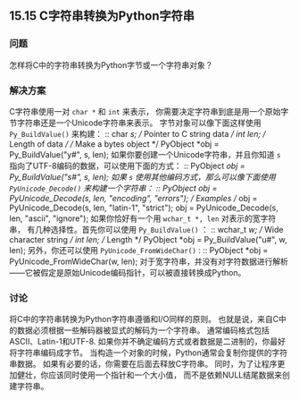 ## 15.15 C字符串转换为Python字符串 ##
### 问题 ###
怎样将C中的字符串转换为Python字节或一个字符串对象？
### 解决方案 ###
C字符串使用一对 ``char *`` 和 ``int`` 来表示，
你需要决定字符串到底是用一个原始字节字符串还是一个Unicode字符串来表示。
字节对象可以像下面这样使用 ``Py_BuildValue()`` 来构建：
::
    char *s;     /* Pointer to C string data */
    int   len;   /* Length of data */
    /* Make a bytes object */
    PyObject *obj = Py_BuildValue("y#", s, len);
如果你要创建一个Unicode字符串，并且你知道 ``s`` 指向了UTF-8编码的数据，可以使用下面的方式：
::
    PyObject *obj = Py_BuildValue("s#", s, len);
如果 ``s`` 使用其他编码方式，那么可以像下面使用 ``PyUnicode_Decode()`` 来构建一个字符串：
::
    PyObject *obj = PyUnicode_Decode(s, len, "encoding", "errors");
    /* Examples /*
    obj = PyUnicode_Decode(s, len, "latin-1", "strict");
    obj = PyUnicode_Decode(s, len, "ascii", "ignore");
如果你恰好有一个用 ``wchar_t *, len`` 对表示的宽字符串，
有几种选择性。首先你可以使用 ``Py_BuildValue()`` ：
::
    wchar_t *w;    /* Wide character string */
    int len;       /* Length */
    PyObject *obj = Py_BuildValue("u#", w, len);
另外，你还可以使用 ``PyUnicode_FromWideChar()`` :
::
    PyObject *obj = PyUnicode_FromWideChar(w, len);
对于宽字符串，并没有对字符数据进行解析——它被假定是原始Unicode编码指针，可以被直接转换成Python。
### 讨论 ###
将C中的字符串转换为Python字符串遵循和I/O同样的原则。
也就是说，来自C中的数据必须根据一些解码器被显式的解码为一个字符串。
通常编码格式包括ASCII、Latin-1和UTF-8.
如果你并不确定编码方式或者数据是二进制的，你最好将字符串编码成字节。
当构造一个对象的时候，Python通常会复制你提供的字符串数据。
如果有必要的话，你需要在后面去释放C字符串。
同时，为了让程序更加健壮，你应该同时使用一个指针和一个大小值，
而不是依赖NULL结尾数据来创建字符串。
